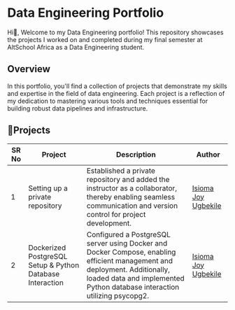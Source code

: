# Data Engineering Portfolio

Hi👋, Welcome to my Data Engineering portfolio! This repository showcases the projects I worked on and completed during my final semester at AltSchool Africa as a Data Engineering student.

## Overview

In this portfolio, you'll find a collection of projects that demonstrate my skills and expertise in the field of data engineering. Each project is a reflection of my dedication to mastering various tools and techniques essential for building robust data pipelines and infrastructure.

## 📓Projects

| SR No | Project                                                                                                               | Description                                                                                                                                                                                                                                                                                              | Author                                                     |
| ----- | --------------------------------------------------------------------------------------------------------------------- | -------------------------------------------------------------------------------------------------------------------------------------------------------------------------------------------------------------------------------------------------------------------------------------------------------- | ---------------------------------------------------------- |
| 1     | Setting up a private repository            | Established a private repository and added the instructor as a collaborator, thereby enabling seamless communication and version control for project development.                                                                                                                                             | [Isioma Joy Ugbekile](https://github.com/Isioma57)                  |
| 2     | Dockerized PostgreSQL Setup & Python Database Interaction                             | Configured a PostgreSQL server using Docker and Docker Compose, enabling efficient management and deployment. Additionally, loaded data and implemented Python database interaction utilizing psycopg2.                                                                             | [Isioma Joy Ugbekile](https://github.com/Isioma57)          |
